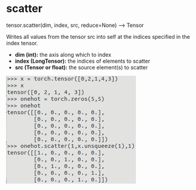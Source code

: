 # scatter

tensor.scatter(dim, index, src, reduce=None) --> Tensor

Writes all values from the tensor src into self at the indices specified in the index tensor.

* **dim (int):** the axis along which to index
* **index (LongTensor):** the indices of elements to scatter
* **src (Tensor or float):** the source element(s) to scatter


![Screenshot from 2021-09-24 07-59-25](./ss/Screenshot%20from%202021-09-24%2007-59-25.png)
